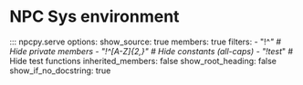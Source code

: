 # NPC Sys environment 

::: npcpy.serve
    options:
      show_source: true
      members: true
      filters:
        - "!^_"          # Hide private members
        - "!^[A-Z]{2,}"  # Hide constants (all-caps)
        - "!test_"       # Hide test functions
      inherited_members: false
      show_root_heading: false
      show_if_no_docstring: true